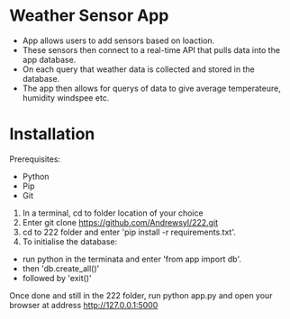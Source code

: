 # Weather Sensor App

- App allows users to add sensors based on loaction.
- These sensors then connect to a real-time API that pulls data into the app database.
- On each query that weather data is collected and stored in the database.
- The app then allows for querys of data to give average temperateure, humidity windspee etc.

# Installation

Prerequisites:

- Python
- Pip
- Git

1. In a terminal, cd to folder location of your choice
2. Enter git clone https://github.com/Andrewsyl/222.git
3. cd to 222 folder and enter 'pip install -r requirements.txt'.
4. To initialise the database:

- run python in the terminata and enter 'from app import db'.
- then 'db.create_all()'
- followed by 'exit()'

Once done and still in the 222 folder, run python app.py and open your browser at address http://127.0.0.1:5000
